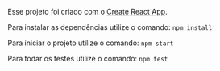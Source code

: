 Esse projeto foi criado com o [Create React App](https://github.com/facebook/create-react-app).

Para instalar as dependências utilize o comando:
`npm install`

Para iniciar o projeto utilize o comando: 
`npm start`

Para todar os testes utilize o comando:
`npm test`